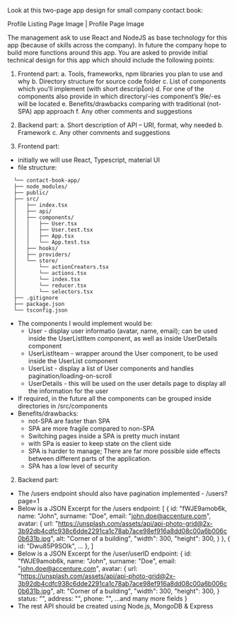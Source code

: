 Look at this two-page app design for small company contact book:

Profile Listing Page Image | Profile Page Image

The management ask to use React and NodeJS as base technology for this app (because of skills across the company). In future the company hope to build more functions around this app. You are
asked to provide initial technical design for this app which should include the following points:
1. Frontend part:
  a. Tools, frameworks, npm libraries you plan to use and why
  b. Directory structure for source code folder
  c. List of components which you’ll implement (with short descripon)
  d. For one of the components also provide in which directory/-ies component’s 9le/-es
  will be located
  e. Benefits/drawbacks comparing with traditional (not-SPA) app approach
  f. Any other comments and suggestions
2. Backend part:
  a. Short description of API – URI, format, why needed
  b. Framework
  c. Any other comments and suggestions


1. Frontend part:
- initially we will use React, Typescript, material UI
- file structure:
`````
  └── contact-book-app/
  ├── node_modules/
  ├── public/
  ├── src/
  │   ├── index.tsx
  │   ├── api/
  │   ├── components/
  │   │   ├── User.tsx
  │   │   ├── User.test.tsx
  │   │   ├── App.tsx
  │   │   └── App.test.tsx
  │   ├── hooks/
  │   ├── providers/
  │   └── store/
  │       └── actionCreators.tsx
  │       └── actions.tsx
  │       └── index.tsx
  │       └── reducer.tsx
  │       └── selectors.tsx
  ├── .gitignore
  ├── package.json
  └── tsconfig.json

`````
- The components I would implement would be:
  - User - display user informatio (avatar, name, email); can be used inside the UserListItem component, as well as inside UserDetails component
  - UserListIteam - wrapper around the User component, to be used inside the UserList component
  - UserList - display a list of User components and handles pagination/loading-on-scroll
  - UserDetails - this will be used on the user details page to display all the information for the user
- If required, in the future all the components can be grouped inside directories in /src/components
- Benefits/drawbacks:
  - not-SPA are faster than SPA
  - SPA are more fragile compared to non-SPA
  - Switching pages inside a SPA is pretty much instant
  - with SPa is easier to keep state on the client side
  - SPA is harder to manage; There are far more possible side effects between different parts of the application.
  - SPA has a low level of security
2. Backend part:
- The /users endpoint should also have pagination implemented - /users?page=1
- Below is a JSON Excerpt for the /users endpoint:
  [
    {
      id: "fWJE9amob6k,
      name: "John",
      surname: "Doe",
      email: "john.doe@accenture.com",
      avatar: {
        url: "https://unsplash.com/assets/api/api-photo-grid@2x-3b92db4cdfc938c6dde2291ca1c78ab7ace98ef916a8dd08c00a6b006c0b631b.jpg",
        alt: "Corner of a building",
        "width": 300,
        "height": 300,
      }
    },
    {
      id: "Dwu85P9SOIk",
      ...
    },
  ]
- Below is a JSON Excerpt for the /user/userID endpoint:
  {
    id: "fWJE9amob6k,
    name: "John",
    surname: "Doe",
    email: "john.doe@accenture.com",
    avatar: {
      url: "https://unsplash.com/assets/api/api-photo-grid@2x-3b92db4cdfc938c6dde2291ca1c78ab7ace98ef916a8dd08c00a6b006c0b631b.jpg",
      alt: "Corner of a building",
      "width": 300,
      "height": 300,
    }
    status: "",
    address: "",
    phone: "",
    ...and many more fields
  }
- The rest API should be created using Node.js, MongoDB & Express
